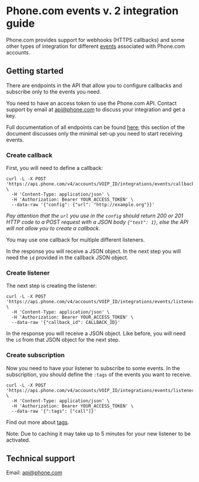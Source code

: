 # Phone.com events v. 2 integration guide

Phone.com provides support for webhooks (HTTPS callbacks) and some other types of integration for different [events](./docs/events-format.md) associated with Phone.com accounts.

## Getting started

There are endpoints in the API that allow you to configure callbacks and subscribe only to the events you need.

You need to have an access token to use the Phone.com API. Contact support by email at api@phone.com to discuss your integration and get a key.

Full documentation of all endpoints can be found [here](./docs/api-endpoints.md); this section of the document discusses only the minimal set-up you need to start receiving events.

### Create callback

First, you will need to define a callback:

```
curl -L -X POST 'https://api.phone.com/v4/accounts/VOIP_ID/integrations/events/callbacks' \
  -H 'Content-Type: application/json' \
  -H 'Authorization: Bearer YOUR_ACCESS_TOKEN' \
  --data-raw '{"config": {"url": "http://example.org"}}'
```

_Pay attention that the `url` you use in the `config` should return 200 or 201 HTTP code to a POST request with a JSON body `{"test": 1}`, else the API will not allow you to create a callback._

You may use one callback for multiple different listeners.

In the response you will receive a JSON object.  In the next step you will need the `id` provided in the callback JSON object.

### Create listener

The next step is creating the listener:

```
curl -L -X POST 'https://api.phone.com/v4/accounts/VOIP_ID/integrations/events/listeners' \
  -H 'Content-Type: application/json' \
  -H 'Authorization: Bearer YOUR_ACCESS_TOKEN' \
  --data-raw '{"callback_id": CALLBACK_ID}'
```

In the response you will receive a JSON object. Like before, you will need the `id` from that JSON object for the next step.

### Create subscription

Now you need to have your listener to subscribe to some events. In the subscription, you should define the `:tags` of the events you want to receive.

```
curl -L -X POST 'https://api.phone.com/v4/accounts/VOIP_ID/integrations/events/listeners/LISTENER_ID/subscriptions' \
  -H 'Content-Type: application/json' \
  -H 'Authorization: Bearer YOUR_ACCESS_TOKEN' \
  --data-raw '{":tags": ["call"]}'
```

Find out more about [tags](./docs/tags.md).

Note: Due to caching it may take up to 5 minutes for your new listener to be activated.

## Technical support

Email: api@phone.com
